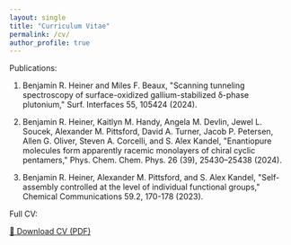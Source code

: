```yaml
---
layout: single
title: "Curriculum Vitae"
permalink: /cv/
author_profile: true
---
```


Publications:

1. Benjamin R. Heiner and Miles F. Beaux, "Scanning tunneling spectroscopy of surface-oxidized gallium-stabilized δ-phase plutonium," Surf. Interfaces 55, 105424 (2024).

2. Benjamin R. Heiner, Kaitlyn M. Handy, Angela M. Devlin, Jewel L. Soucek, Alexander M. Pittsford, David A. Turner, Jacob P. Petersen, Allen G. Oliver, Steven A. Corcelli, and S. Alex Kandel, "Enantiopure molecules form apparently racemic monolayers of chiral cyclic pentamers," Phys. Chem. Chem. Phys. 26 (39), 25430–25438 (2024).

3. Benjamin R. Heiner, Alexander M. Pittsford, and S. Alex Kandel, "Self-assembly controlled at the level of individual functional groups," Chemical Communications 59.2, 170-178 (2023).


Full CV: 

[📄 Download CV (PDF)](/assets/documents/CV.pdf)

